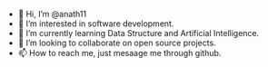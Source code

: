 - 👋 Hi, I’m @anath11
- 👀 I’m interested in software development. 
- 🌱 I’m currently learning Data Structure and Artificial Intelligence. 
- 💞️ I’m looking to collaborate on open source projects. 
- 📫 How to reach me, just mesaage me through github. 

<!---
anath11/anath11 is a ✨ special ✨ repository because its `README.md` (this file) appears on your GitHub profile.
You can click the Preview link to take a look at your changes.
--->
